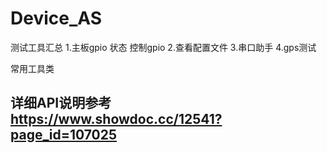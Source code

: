 # Device_AS
测试工具汇总
1.主板gpio 状态 控制gpio
2.查看配置文件
3.串口助手
4.gps测试

常用工具类

## 详细API说明参考 https://www.showdoc.cc/12541?page_id=107025

